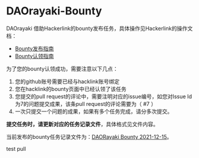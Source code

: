 # DAOrayaki-Bounty
DAOrayaki 借助Hackerlink的bounty发布任务，具体操作见Hackerlink的操作文档：
- [Bounty发布指南](https://hackerlink.io/blog/bountyfa-bu-zhi-nan/)
- [Bounty认领指南](https://hackerlink.io/blog/hackerlink-bountyren-ling-zhi-nan/)

为了您的bounty认领成功，需要注意以下几点：

1. 您的github账号需要已经与hacklink账号绑定
2. 您在hacklink的bounty页面中已经认领了该任务
3. 您提交的pull request的评论中，需要注明对应的issue编号，如您对Issue Id 为7的问题提交成果，该条pull request的评论需要为（ #7 ）
4. 一次只提交一个问题的成果，如果有多个任务完成，请分多次提交。

<b>提交任务时，请更新对应的任务记录文件</b>，具体格式见文件内容。

当前发布的bounty任务记录文件为：[DAORayaki Bounty 2021-12-15](https://github.com/Will-Holden/DAOrayaki-Bounty/blob/main/DAORayaki%20Bounty%202021-12-15)。

test pull
